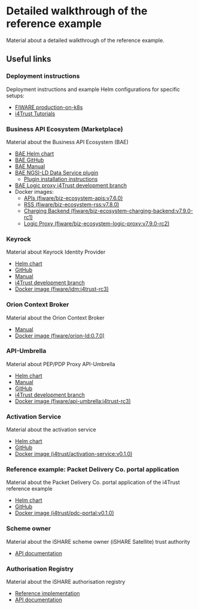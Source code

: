 # Detailed walkthrough of the reference example

Material about a detailed walkthrough of the reference example.


## Useful links

### Deployment instructions

Deployment instructions and example Helm configurations for specific setups:

* [FIWARE production-on-k8s](https://github.com/FIWARE/production-on-k8s)
* [i4Trust Tutorials](https://github.com/i4Trust/tutorials)


### Business API Ecosystem (Marketplace)

Material about the Business API Ecosystem (BAE)

* [BAE Helm chart](https://github.com/FIWARE/helm-charts/tree/i4trust/charts/business-api-ecosystem)
* [BAE GitHub](https://github.com/FIWARE-TMForum/Business-API-Ecosystem)
* [BAE Manual](https://business-api-ecosystem.readthedocs.io/en/latest/)
* [BAE NGSI-LD Data Service plugin](https://github.com/i4Trust/bae-i4trust-service)
  - [Plugin installation instructions](https://business-api-ecosystem.readthedocs.io/en/latest/plugins-guide.html#installing-asset-plugins)
* [BAE Logic proxy i4Trust development branch](https://github.com/fdelavega/business-ecosystem-logic-proxy/tree/feature/oidc)
* Docker images:
  - [APIs (fiware/biz-ecosystem-apis:v7.6.0)](https://hub.docker.com/repository/docker/fiware/biz-ecosystem-apis)
  - [RSS (fiware/biz-ecosystem-rss:v7.8.0)](https://hub.docker.com/repository/docker/fiware/biz-ecosystem-rss)
  - [Charging Backend (fiware/biz-ecosystem-charging-backend:v7.9.0-rc1)](https://hub.docker.com/repository/docker/fiware/biz-ecosystem-charging-backend)
  - [Logic Proxy (fiware/biz-ecosystem-logic-proxy:v7.9.0-rc2)](https://hub.docker.com/repository/docker/fiware/biz-ecosystem-logic-proxy)
  

### Keyrock

Material about Keyrock Identity Provider

* [Helm chart](https://github.com/FIWARE/helm-charts/tree/i4trust/charts/keyrock)
* [GitHub](https://github.com/ging/fiware-idm)
* [Manual](https://fiware-idm.readthedocs.io/en/latest/)
* [i4Trust development branch](https://github.com/i4Trust/fiware-idm/tree/i4trust)
* [Docker image (fiware/idm:i4trust-rc3)](https://hub.docker.com/repository/docker/fiware/idm)



### Orion Context Broker

Material about the Orion Context Broker

* [Manual](https://fiware-orion.readthedocs.io/en/master/)
* [Docker image (fiware/orion-ld:0.7.0)](https://hub.docker.com/repository/docker/fiware/orion-ld)



### API-Umbrella

Material about PEP/PDP Proxy API-Umbrella

* [Helm chart](https://github.com/FIWARE/helm-charts/tree/i4trust/charts/api-umbrella)
* [Manual](https://api-umbrella.readthedocs.io/en/latest/)
* [GitHub](https://github.com/FIWARE/api-umbrella)
* [i4Trust development branch](https://github.com/FIWARE/api-umbrella/tree/i4trust-attr-policies)
* [Docker image (fiware/api-umbrella:i4trust-rc3)](https://hub.docker.com/repository/docker/fiware/api-umbrella)



### Activation Service

Material about the activation service

* [Helm chart](https://artifacthub.io/packages/helm/i4trust/activation-service)
* [GitHub](https://github.com/i4Trust/activation-service)
* [Docker image (i4trust/activation-service:v0.1.0)](https://hub.docker.com/repository/docker/i4trust/activation-service)


### Reference example: Packet Delivery Co. portal application

Material about the Packet Delivery Co. portal application of the i4Trust reference example

* [Helm chart](https://artifacthub.io/packages/helm/i4trust/pdc-portal)
* [GitHub](https://github.com/i4Trust/pdc-portal)
* [Docker image (i4trust/pdc-portal:v0.1.0)](https://hub.docker.com/repository/docker/i4trust/pdc-portal)


### Scheme owner

Material about the iSHARE scheme owner (iSHARE Satellite) trust authority

* [API documentation](https://dev.ishareworks.org/scheme-owner/parties.html)


### Authorisation Registry

Material about the iSHARE authorisation registry

* [Reference implementation](https://github.com/iSHAREScheme/AuthorizationRegistry)
* [API documentation](https://dev.ishareworks.org/delegation/endpoint.html)


